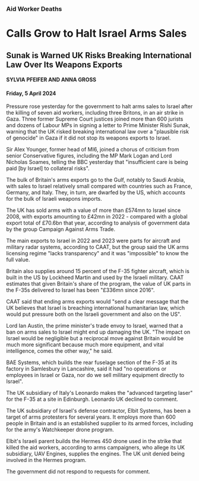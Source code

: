 ### Aid Worker Deaths

# Calls Grow to Halt Israel Arms Sales

## Sunak is Warned UK Risks Breaking International Law Over Its Weapons Exports

#### SYLVIA PFEIFER AND ANNA GROSS
#### Friday, 5 April 2024

Pressure rose yesterday for the government to halt arms sales to Israel after the killing of seven aid workers, including three Britons, in an air strike in Gaza. Three former Supreme Court justices joined more than 600 jurists and dozens of Labour MPs in signing a letter to Prime Minister Rishi Sunak, warning that the UK risked breaking international law over a "plausible risk of genocide" in Gaza if it did not stop its weapons exports to Israel.

Sir Alex Younger, former head of MI6, joined a chorus of criticism from senior Conservative figures, including the MP Mark Logan and Lord Nicholas Soames, telling the BBC yesterday that "insufficient care is being paid [by Israel] to collateral risks".

The bulk of Britain's arms exports go to the Gulf, notably to Saudi Arabia, with sales to Israel relatively small compared with countries such as France, Germany, and Italy. They, in turn, are dwarfed by the US, which accounts for the bulk of Israeli weapons imports.

The UK has sold arms with a value of more than £574mn to Israel since 2008, with exports amounting to £42mn in 2022 - compared with a global export total of £70.6bn that year, according to analysis of government data by the group Campaign Against Arms Trade.

The main exports to Israel in 2022 and 2023 were parts for aircraft and military radar systems, according to CAAT, but the group said the UK arms licensing regime "lacks transparency" and it was "impossible" to know the full value.

Britain also supplies around 15 percent of the F-35 fighter aircraft, which is built in the US by Lockheed Martin and used by the Israeli military. CAAT estimates that given Britain's share of the program, the value of UK parts in the F-35s delivered to Israel has been "£336mn since 2016".

CAAT said that ending arms exports would "send a clear message that the UK believes that Israel is breaching international humanitarian law, which would put pressure both on the Israeli government and also on the US".

Lord Ian Austin, the prime minister's trade envoy to Israel, warned that a ban on arms sales to Israel might end up damaging the UK. "The impact on Israel would be negligible but a reciprocal move against Britain would be much more significant because much more equipment, and vital intelligence, comes the other way," he said.

BAE Systems, which builds the rear fuselage section of the F-35 at its factory in Samlesbury in Lancashire, said it had "no operations or employees in Israel or Gaza, nor do we sell military equipment directly to Israel".

The UK subsidiary of Italy's Leonardo makes the "advanced targeting laser" for the F-35 at a site in Edinburgh. Leonardo UK declined to comment.

The UK subsidiary of Israel's defense contractor, Elbit Systems, has been a target of arms protesters for several years. It employs more than 600 people in Britain and is an established supplier to its armed forces, including for the army's Watchkeeper drone program.

Elbit's Israeli parent builds the Hermes 450 drone used in the strike that killed the aid workers, according to arms campaigners, who allege its UK subsidiary, UAV Engines, supplies the engines. The UK unit denied being involved in the Hermes program.

The government did not respond to requests for comment.
